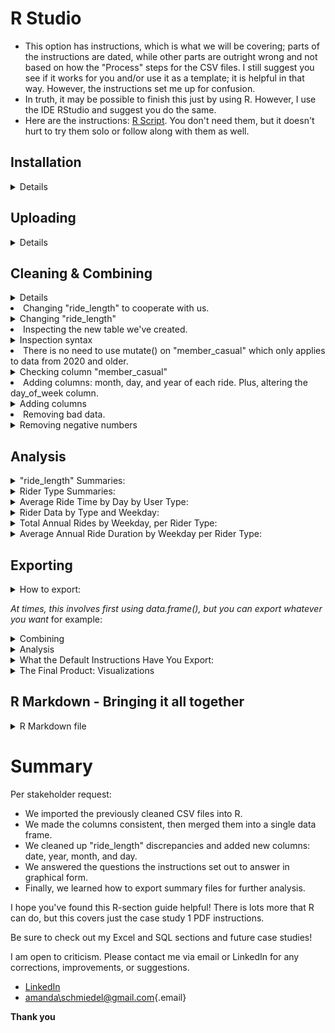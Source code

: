 # R Studio                                                
* This option has instructions, which is what we will be covering; parts of the instructions are dated, while other parts are outright wrong and not based on how the "Process" steps for the CSV files. I still suggest you see if it works for you and/or use it as a template; it is helpful in that way. However, the instructions set me up for confusion.
* In truth, it may be possible to finish this just by using R. However, I use the IDE RStudio and suggest you do the same.
* Here are the instructions: [R Script](https://docs.google.com/document/d/1TTj5KNKf4BWvEORGm10oNbpwTRk1hamsWJGj6qRWpuI/edit). You don't need them, but it doesn't hurt to try them solo or follow along with them as well.  

## Installation
<details>
  <summary> Details </summary>
  
### Click here  [R](https://cloud.r-project.org/bin/windows/base/R-4.3.0-win.exe)

* I created an auto-download link because I find the CRAN website confusing. 
* Keep in mind that R does not auto-update. Also, those old versions stay on your hard drive.
* Run through the setup, keeping all the default settings.

### Click here  [R Studio](https://download1.rstudio.org/electron/windows/RStudio-2023.06.0-421.exe)
* I created an auto-download link because, why not.
* Keep in mind that RStudio does not auto-update, nor do the libraries, but it will prompt you when updates are available. 
* Run through the setup, keeping all the default settings.
  
### Make sure you create a directory for your project
  * The far top-right has a tab just below the RStudio "Close tab." Click it > New Project > New Directory > New Project >  Name your directory and its location > Create Project.
  
<details>
  <summary>Settings</summary> 
  
  * To change RStudio to nightmode: Tools > Global Options > Appearance > Editor theme > "Tomorrow Night" is my current selection.
  * I prefer this pane layout. I ask that you consider it yourself. To change it: View > Panes > Pane Layout. However, it is all preference: 
  
![RStudio](RStudio.PNG)
  
</details>

</details>

## Uploading 

<details>
    <summary>Details</summary>
 *Note: The point of this set of instructions is to answer "In what ways do members and casual riders use Cyclistic bikes differently?". * We can use R to answer other questions as well.
  
* In my opinion, to save on typing, you should copy the instructions listed at the top of this page into a new R script or copy [mine](https://github.com/schmiedel1992/Capstone-Case-Study-Projects/blob/main/Case%20Study%201-%20Cyclistic%20Bike-Share%20Analysis/R%20Results/cyclistic_script.R), which is what I did.
* File tab > New File > R Script. Copy the instructions and paste them into your new script, then: File tab > Save As > cyclistic_script.r *(or whatever file name you like).* 
  
<details>
  <summary>Instructions</summary>
  
<ol>
<li> We potentially need to install tidyverse. *It's likely you already have it installed if you took the Coursera Google Data Analytics course and followed their instructions word for word. You installed tidyverse like 15 times.* </li>
<details>
  <summary>Install and load packages</summary>

* We do not need "lubridate" and "ggplot2" installed because "tidyverse" already comes with them. *
```{r}
install.packages("tidyverse")
library(tidyverse)
```

</details>
  

<li>Now we check and set the directory.</li>
  
  <details>
    <summary>**Check and set directory**</summary>
```{r}
# displays your working directory
getwd() 

# sets your working directory 
setwd("Your Directory location") 

# check you set your directory correctly
getwd()
```

    
 </details>
  
<li> It's time to upload the CSV files we cleaned earlier. </li>
    <details>
    <summary>CSV files</summary>
      *Simple file names mean less typing*
      
```{r}
db1 <- read_csv("202304-tripdata.csv")
db2 <- read_csv("202305-tripdata.csv")
db3 <- read_csv("202306-tripdata.csv")
db4 <- read_csv("202307-tripdata.csv")
db5 <- read_csv("202308-tripdata.csv")
db6 <- read_csv("202309-tripdata.csv")
db7 <- read_csv("202310-tripdata.csv")
db8 <- read_csv("202311-tripdata.csv")
db9 <- read_csv("202312-tripdata.csv")
db10 <- read_csv("202401-tripdata.csv")
db11 <- read_csv("202402-tripdata.csv")
db12 <- read_csv("202403-tripdata.csv")
```

*Check your "Environment" tab to see that all 12 files are loaded in R Studio*

</details>
  
<li> Check once again that all 12 column names are consistent. </li>
  <details>
    <summary>Checking column names</summary>
    
```{r}
colnames(db1)
colnames(db2)
colnames(db3)
colnames(db4)
colnames(db5)
colnames(db6)
colnames(db7)
colnames(db8)
colnames(db9)
colnames(db10)
colnames(db11)
colnames(db12)
```
  
</details>
  
<li> There is no need to rename columns or use mutate() on "ride_id" or "rideable_type" if you're using data after 2020. </li>
    <details>
 <summary>Double checking column names</summary>
  *Simply check the structure of each file*
  
```{r}
str(db1)
str(db2)
str(db3)
str(db4)
str(db5)
str(db6)
str(db7)
str(db8)
str(db9)
str(db10)
str(db11)
str(db12)
```
  


*Notice all column names are already correct, and both columns listed directly above are already labeled as "col_character()"*
</ol>
  
</details>
</details>
  
## Cleaning & Combining

  <details>
    <summary>Details</summary>
<ol>
 <li>Making one large data frame.</li> 
 <details>
 <summary>Combining</summary>
```{r}
all_trips <- bind_rows(db1,db2,db3,db4,db5,db6,db7,db8,db9,db10,db11,db12) 
```

</details>
  
</details>

<li> Changing "ride_length" to cooperate with us. </li> 
<details>
  <summary>Changing "ride_length"</summary>
<details>
```{r}
all_trips$ride_length <- as.numeric(as.POSIXlt(all_trips$ride_length, format = "%H:%M:%S"))
```

</details> 
</details>  
  
<li> Inspecting the new table we've created. </li>  
<details>
  <summary>Inspection syntax</summary>
  *This is all important information about our data frame.*
```{r}
colnames(all_trips)# List of column names
nrow(all_trips)# How many rows are in data frame?
dim(all_trips)# Dimensions of the data frame?
head(all_trips)# See the first 6 rows of data frame.
str(all_trips)# See list of columns and data types (numeric, character, etc)
summary(all_trips)# Statistical summary of data. Mainly for numerics
```
  
</details>  
  
<li> There is no need to use mutate() on "member_casual" which only applies to data from 2020 and older. </li>   
<details>
  <summary>Checking column "member_casual"</summary>
    *Run this code to prove to yourself that you're in the clear*
```{r}
distinct_values <- unique(all_trips$member_casual)

print(distinct_values)
```

*Notice your results are only "casual" and "member"*                    
</details>  

<li> Adding a "date" column.</li>     
<details>
  <summary>**Adding date**</summary>
  <details>
```{r}
all_trips$date <- as.Date(all_trips$started_at, format = "%m/%d/%Y %H:%M")
```

</details>
 </details>

<li> Adding columns: month, day, and year of each ride. Plus, altering the day_of_week column. </em>       
<details>
 <summary>Adding columns</summary>
```{r}
all_trips$month <- format(as.Date(all_trips$date), "%m")
all_trips$day <- format(as.Date(all_trips$date), "%d")
all_trips$year <- format(as.Date(all_trips$date), "%Y")
all_trips$day_of_week <- format(as.Date(all_trips$date), "%A")
```

</details>

<li> Removing bad data.</li> 
<details>
  <summary>Removing negative numbers</summary>
   *We already took care of this in our Excel work.*
```{r}
all_trips_v2 <- all_trips[!(all_trips$start_station_name == "HQ QR" | all_trips$ride_length<0),]
```

</details>

</ol>
 
</details>
      
## Analysis

<details>
<summary>"ride_length" Summaries:</summary>
*Time for descriptive analysis on ride_length (all figures in seconds)*
```{r}
mean(all_trips_v2$ride_length)
median(all_trips_v2$ride_length)
max(all_trips_v2$ride_length)
min(all_trips_v2$ride_length)
summary(all_trips_v2$ride_length)
```

</details>

<details>
<summary>Rider Type Summaries:</summary>
*Compare members and casual users*
```{r}
aggregate(all_trips_v2$ride_length ~ all_trips_v2$member_casual, FUN = mean)
aggregate(all_trips_v2$ride_length ~ all_trips_v2$member_casual, FUN = median)
aggregate(all_trips_v2$ride_length ~ all_trips_v2$member_casual, FUN = max)
aggregate(all_trips_v2$ride_length ~ all_trips_v2$member_casual, FUN = min)
```
  
</details>

<details>
<summary>Average Ride Time by Day by User Type:</summary>
*First, we should put the days of the week in order.*
```{r}
all_trips_v2$day_of_week <- ordered(all_trips_v2$day_of_week, levels=c("Sunday", "Monday", "Tuesday", "Wednesday", "Thursday", "Friday", "Saturday"))
```


*I also rounded it up for visual appeal.*

```{r}
aggregate(all_trips_v2$ride_length ~ all_trips_v2$member_casual + all_trips_v2$day_of_week, FUN = function(x) round(mean(x), 2))
```
`

</details>

<details>
<summary>Rider Data by Type and Weekday:</summary>
*Another place where we must __first__ format to utilize further investigations*
```{r}
all_trips_v2 <- all_trips_v2 %>% mutate(started_at = as.POSIXct(started_at, format = "%m/%d/%Y %H:%M"))
```
`

*This is the actual code:*
```{r}
all_trips_v2 %>%
  mutate(weekday = wday(started_at, label = TRUE)) %>%
  group_by(member_casual, weekday) %>%
  summarise(
    number_of_rides = n(),
    average_duration = mean(ride_length)
  ) %>%
  arrange(member_casual, weekday)
```

</details>


<details>
<summary>Total Annual Rides by Weekday, per Rider Type:</summary>
*The first visual product the instructions seek to produce is this code. I pasted my results in the exporting section.*

```{r}
all_trips_v2 %>%
  mutate(weekday = wday(started_at, label = TRUE)) %>%
  group_by(member_casual, weekday) %>%
  summarise(
    number_of_rides = n(),
    average_duration = mean(ride_length)
    ) %>%
  arrange(member_casual, weekday) %>%
  ggplot(aes(x = weekday, y = number_of_rides, fill = member_casual)) +
  geom_col(position = "dodge") +
  scale_y_continuous(labels = scales::comma) +
  labs(title = "Total Annual Rides by Weekday")
```

</details>


<details>
<summary>Average Annual Ride Duration by Weekday per Rider Type:</summary>
*The second visual product the instructions seek to produce is this code. I pasted my results in the exporting section.*
```{r}
all_trips_v2 %>%
  mutate(weekday = wday(started_at, label = TRUE)) %>%
  group_by(member_casual, weekday) %>%
  summarise(
    number_of_rides = n(),
    average_duration = mean(ride_length)
    ) %>%
  arrange(member_casual, weekday) %>%
  ggplot(aes(x = weekday, y = average_duration / 60, fill = member_casual)) +
  geom_col(position = "dodge") +
  scale_y_continuous(labels = scales::comma) +
  labs(title = "Average Annual Ride Duration by Weekday", y = "Average Duration (minutes)")
```

</details>


## Exporting

<details>
<summary>How to export:</summary> 

<ol>
<li>**You need to choose your file format:**</li>

Exporting data examples:

```  
"write.csv()", "write.json()", "write.xlsx()," and so on
```

Exporting plot examples:

```  
"jpeg()" "pdf()", ".png()," and so on
```
  
<li>**You need to choose the data you're exporting:**</li>

This is what you're picking to export

```
write.csv(all_trips)
```

This is what you're picking to export

```
write.csv(all_trips$ride_length) 
```

<li>You need to choose your file path:</li>
*Inside your export function, use the parameter syntax: file = "your destination" *

This will save to your current R directory

```
write.csv(all_trips, file = "all_trips.csv", row.names = FALSE)
```

This will save your file inside D > Merit
```
write.csv(all_trips, file = "D:/Merit/all_trips.csv", row.names = FALSE) 
```

</details>

</ol>


*At times, this involves first using data.frame(), but you can export whatever you want* for example: 

<details>
<summary>Combining</summary>
  
* When you combine your 12 sheets into one data frame
* If you make a custom data frame for detailed specifics
* The list is endless! Think of the over 30 queues we made in SQL. All of those can be done in R, plus more!

</details>

<details>
<summary>Analysis</summary>
  
* "ride_length" summaries
* Rider-type summaries
* Average Ride Time by Day by User Type
* Rider Data by Type and Weekday
  
</details>

<details>
<summary>What the Default Instructions Have You Export:</summary>
  
*counts is just the variable name for the data to export*
```{r}
counts <- aggregate(all_trips_v2$ride_length ~ all_trips_v2$member_casual + all_trips_v2$day_of_week, FUN = mean)
```

*file_path is just the variable name for the file destination*
```{r}
file_path <- "C:/Users/Amanda/OneDrive/Desktop/Capstone/Cyclistic/R/avg_ride_length.csv"
```

*Bringing it all together with file type*
```{r}
write.csv(counts, file = file_path, row.names = FALSE)
```

</details>

<details>
<summary>The Final Product: Visualizations</summary>
  *These two images are the results the R instructions are seeking*
  
* Total Annual Rides by Weekday per Rider Type:
![Total Annual Rides by Weekday]("C:\Users\Amanda\OneDrive\Desktop\Capstone\Cyclistic\R\Total Annual Rides by Weekday.png")

* Average Annual Ride Duration by Weekday per Rider Type:
![Average Annual Ride Duration by Weekday]("C:\Users\Amanda\OneDrive\Desktop\Capstone\Cyclistic\R\Average Annual Ride Duration by Weekday.png")



*The R instructions have you export a CSV file. This is that file charted in Excel then converted into minutes * 

* R Export Summary File Results in Excel
![avg_ride_length.csv]("C:\Users\Amanda\OneDrive\Desktop\Capstone\Cyclistic\R\avg_ride_length.csv")
 
* However, you can do any number of visualizations with R!

</details>


## R Markdown - Bringing it all together

<details>
<summary>R Markdown file</summary>
*I used an Rmd file as an opportunity to answer the questions from the case study and show my R syntax.*

* R Markdown is a Markdown file exclusively for R. Markdown files are a lightweight markup language akin to HTML. HTML is very simple and similar to something we covered in SQL. Neither is a programming language. SQL is a query language. HTML is a markup language and the foundation of all websites.

* This is the site I used: [Markdown Guide](https://www.markdownguide.org)

* This is the site I used to create the Rmd sections: [R Markdown Guide](https://rmarkdown.rstudio.com/lesson-15.html)

* My Rmd file: []()

* Although Rmd files take time to create, they are worth the effort, and if desired, different formats can be applied, creating distinct fonts and layouts. 

</details>  


# Summary
Per stakeholder request: 
* We imported the previously cleaned CSV files into R.
* We made the columns consistent, then merged them into a single data frame.
* We cleaned up "ride_length" discrepancies and added new columns: date, year, month, and day. 
* We answered the questions the instructions set out to answer in graphical form.
* Finally, we learned how to export summary files for further analysis.

I hope you've found this R-section guide helpful! There is lots more that R can do, but this covers just the case study 1 PDF instructions.

Be sure to check out my Excel and SQL sections and future case studies!

I am open to criticism. Please contact me via email or LinkedIn for any corrections, improvements, or suggestions.


-   [LinkedIn](https://www.linkedin.com/in/amanda-schmiedel/)
-   [amanda\schmiedel@gmail.com](mailto:amanda.schmiedel@gmail.com){.email}

**Thank you**
